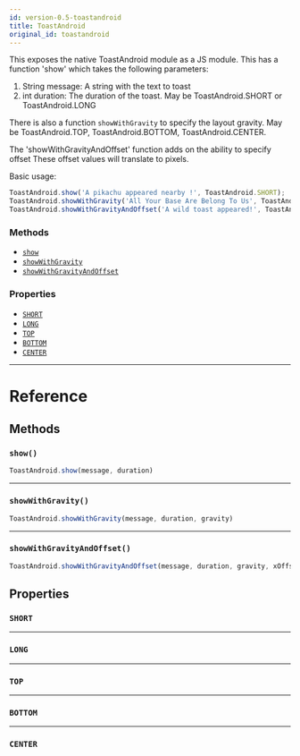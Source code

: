 ```yaml
---
id: version-0.5-toastandroid
title: ToastAndroid
original_id: toastandroid
---
```


This exposes the native ToastAndroid module as a JS module. This has a function 'show'
which takes the following parameters:

1. String message: A string with the text to toast
2. int duration: The duration of the toast. May be ToastAndroid.SHORT or ToastAndroid.LONG

There is also a function `showWithGravity` to specify the layout gravity. May be
ToastAndroid.TOP, ToastAndroid.BOTTOM, ToastAndroid.CENTER.

The 'showWithGravityAndOffset' function adds on the ability to specify offset
These offset values will translate to pixels.

Basic usage:

```javascript
ToastAndroid.show('A pikachu appeared nearby !', ToastAndroid.SHORT);
ToastAndroid.showWithGravity('All Your Base Are Belong To Us', ToastAndroid.SHORT, ToastAndroid.CENTER);
ToastAndroid.showWithGravityAndOffset('A wild toast appeared!', ToastAndroid.LONG, ToastAndroid.BOTTOM, 25, 50);
```


### Methods

- [`show`](toastandroid.md#show)
- [`showWithGravity`](toastandroid.md#showwithgravity)
- [`showWithGravityAndOffset`](toastandroid.md#showwithgravityandoffset)


### Properties

- [`SHORT`](toastandroid.md#short)
- [`LONG`](toastandroid.md#long)
- [`TOP`](toastandroid.md#top)
- [`BOTTOM`](toastandroid.md#bottom)
- [`CENTER`](toastandroid.md#center)




---

# Reference

## Methods

### `show()`

```javascript
ToastAndroid.show(message, duration)
```



---

### `showWithGravity()`

```javascript
ToastAndroid.showWithGravity(message, duration, gravity)
```



---

### `showWithGravityAndOffset()`

```javascript
ToastAndroid.showWithGravityAndOffset(message, duration, gravity, xOffset, yOffset)
```



## Properties

### `SHORT`

---

### `LONG`

---

### `TOP`

---

### `BOTTOM`


---

### `CENTER`


